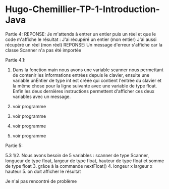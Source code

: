 # Hugo-Chemillier-TP-1-Introduction-Java

Partie 4:
REPONSE: Je m'attends à entrer un entier puis un réel et que le code m'affiche le résultat : 
         J'ai récupéré un entier (mon entier)
         J'ai aussi récupéré un réel (mon réel)
REPONSE: Un message d'erreur s'affiche car la classe Scanner n'a pas été importée

Partie 4.1:
1. Dans la fonction main nous avons une variable scanner nous permettant de contenir les informations entrées depuis le clavier,
   ensuite une variable unEntier de type int est créée qui contient l'entrée du clavier et la même chose pour la ligne suivante
   avec une variable de type float. Enfin les deux dernières instructions permettent d'afficher ces deux variables avec un message.
2. voir programme
3. voir programme

1. voir programme
2. voir programme

Partie 5:

5.3
1/2. Nous avons besoin de 5 variables : scanner de type Scanner, longueur de type float, largeur de type float, hauteur de type float et 
   somme de type float
3. grâce à la commande nextFloat()
4. longeur x largeur x hauteur
5. on doit afficher le résultat

Je n'ai pas rencontré de problème
